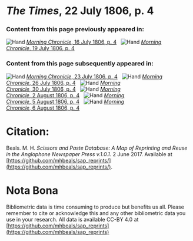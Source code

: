 # *The Times*, 22 July 1806, p. 4  
  
### Content from this page previously appeared in:  
![Hand](http://scissorsandpaste.net/wp-content/uploads/2017/06/smallhandpointer.png) [*Morning Chronicle*, 16 July 1806, p. 4](https://mhbeals.github.io/sap_html/Morning-Chronicle/Morning-Chronicle-16-July-1806-p-4)  
![Hand](http://scissorsandpaste.net/wp-content/uploads/2017/06/smallhandpointer.png) [*Morning Chronicle*, 19 July 1806, p. 4](https://mhbeals.github.io/sap_html/Morning-Chronicle/Morning-Chronicle-19-July-1806-p-4)  
  
### Content from this page subsequently appeared in:  
![Hand](http://scissorsandpaste.net/wp-content/uploads/2017/06/smallhandpointer.png) [*Morning Chronicle*, 23 July 1806, p. 4](https://mhbeals.github.io/sap_html/Morning-Chronicle/Morning-Chronicle-23-July-1806-p-4)  
![Hand](http://scissorsandpaste.net/wp-content/uploads/2017/06/smallhandpointer.png) [*Morning Chronicle*, 26 July 1806, p. 4](https://mhbeals.github.io/sap_html/Morning-Chronicle/Morning-Chronicle-26-July-1806-p-4)  
![Hand](http://scissorsandpaste.net/wp-content/uploads/2017/06/smallhandpointer.png) [*Morning Chronicle*, 30 July 1806, p. 4](https://mhbeals.github.io/sap_html/Morning-Chronicle/Morning-Chronicle-30-July-1806-p-4)  
![Hand](http://scissorsandpaste.net/wp-content/uploads/2017/06/smallhandpointer.png) [*Morning Chronicle*, 2 August 1806, p. 4](https://mhbeals.github.io/sap_html/Morning-Chronicle/Morning-Chronicle-2-August-1806-p-4)  
![Hand](http://scissorsandpaste.net/wp-content/uploads/2017/06/smallhandpointer.png) [*Morning Chronicle*, 5 August 1806, p. 4](https://mhbeals.github.io/sap_html/Morning-Chronicle/Morning-Chronicle-5-August-1806-p-4)  
![Hand](http://scissorsandpaste.net/wp-content/uploads/2017/06/smallhandpointer.png) [*Morning Chronicle*, 6 August 1806, p. 4](https://mhbeals.github.io/sap_html/Morning-Chronicle/Morning-Chronicle-6-August-1806-p-4)  


# Citation: 

Beals. M. H. *Scissors and Paste Database: A Map of Reprinting and Reuse in the Anglophone Newspaper Press v.1.0.1.* 2 June 2017. Available at [https://github.com/mhbeals/sap_reprints/](https://github.com/mhbeals/sap_reprints/). 

# Nota Bona

Bibliometric data is time consuming to produce but benefits us all. Please remember to cite or acknowledge this and any other bibliometric data you use in your research. All data is available CC-BY 4.0 at [https://github.com/mhbeals/sap_reprints](https://github.com/mhbeals/sap_reprints)